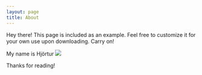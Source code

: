 ```yaml
---
layout: page
title: About
---
```


<p class="message">
  Hey there! This page is included as an example. Feel free to customize it for your own use upon downloading. Carry on!
</p>

My name is Hjörtur
<img src='../images/profile.jpg'>
<style type="text/css">
	img {
		max-width: 300px;
	}
</style>
Thanks for reading!